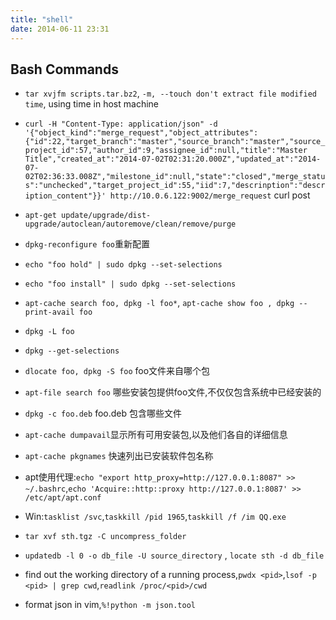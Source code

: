 ```yaml
---
title: "shell"
date: 2014-06-11 23:31
---
```

## Bash Commands ##

+ ``tar xvjfm scripts.tar.bz2``, ``-m, --touch don't extract file modified time``, using time in host machine

+ ``curl -H "Content-Type: application/json" -d '{"object_kind":"merge_request","object_attributes":{"id":22,"target_branch":"master","source_branch":"master","source_project_id":57,"author_id":9,"assignee_id":null,"title":"Master Title","created_at":"2014-07-02T02:31:20.000Z","updated_at":"2014-07-02T02:36:33.008Z","milestone_id":null,"state":"closed","merge_status":"unchecked","target_project_id":55,"iid":7,"descrinption":"description_content"}}' http://10.0.6.122:9002/merge_request`` curl post

+ ``apt-get update/upgrade/dist-upgrade/autoclean/autoremove/clean/remove/purge``

+ ``dpkg-reconfigure foo``重新配置

+ ``echo "foo hold" | sudo dpkg --set-selections``

+ ``echo "foo install" | sudo dpkg --set-selections``

+ ``apt-cache search foo, dpkg -l foo*``, ``apt-cache show foo , dpkg --print-avail foo``

+ ``dpkg -L foo``

+ ``dpkg --get-selections``

+ ``dlocate foo, dpkg -S foo`` foo文件来自哪个包

+ ``apt-file search foo`` 哪些安装包提供foo文件,不仅仅包含系统中已经安装的

+ ``dpkg -c foo.deb`` foo.deb 包含哪些文件

+ ``apt-cache dumpavail``显示所有可用安装包,以及他们各自的详细信息

+ ``apt-cache pkgnames`` 快速列出已安装软件包名称

+ apt使用代理:``echo "export http_proxy=http://127.0.0.1:8087" >> ~/.bashrc``,``echo 'Acquire::http::proxy http://127.0.0.1:8087' >> /etc/apt/apt.conf ``

+ Win:``tasklist /svc``,``taskkill /pid 1965``,``taskkill /f /im QQ.exe``

+ ``tar xvf sth.tgz -C uncompress_folder``

+ ``updatedb -l 0 -o db_file -U source_directory`` , ``locate sth -d db_file``

+ find out the working directory of a running process,``pwdx <pid>``,``lsof -p <pid> | grep cwd``,``readlink /proc/<pid>/cwd``

+ format json in vim,``%!python -m json.tool``


